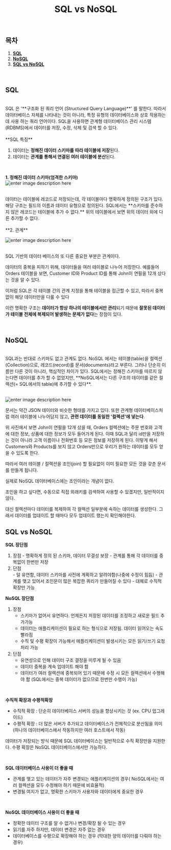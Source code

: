 
<div align="center">
  <br />
  <h1>SQL vs NoSQL</h1>
  <br />
</div>

## 목차

1. [**SQL**](#1)
2. [**NoSQL**](#2)
3. [**SQL vs NoSQL**](#3)

<br />

<div id="1"></div>

## SQL
  </br>
SQL 은 '**구조화 된 쿼리 언어 (Structured Query Language)**' 를 말한다. 따라서 데이터베이스 자체를 나타내는 것이 아니라, 특정 유형의 데이터베이스와 상호 작용하는 데 사용 하는 쿼리 언어이다.  
SQL을 사용하면 관계형 데이터베이스 관리 시스템(RDBMS)에서 데이터를 저장, 수정, 삭제 및 검색 할 수 있다.
</br>
</br>
  **SQL 특징**
    </br>
    
  1. 데이터는 **정해진 데이터 스키마를 따라 테이블에 저장**된다. 
  2. 데이터는 **관계를 통해서 연결된 여러 테이블에 분산**된다.
  </br>
  
**1. 정해진 데이터 스키마(엄격한 스키마)**
  </br>
  ![enter image description here](https://img1.daumcdn.net/thumb/R1280x0/?scode=mtistory2&fname=https://blog.kakaocdn.net/dn/bzaTkz/btqFNQK86q1/UTJTesTZgKhy5kbvPoeKJK/img.png)
  
 </br>
 데이터는 테이블에 레코드로 저장되는데, 각 테이블마다 명확하게 정의된 구조가 있다. 해당 구조는 필드의 이름과 데이터 유형으로 정의된다. 
 SQL에서는 **스키마를 준수하지 않은 레코드는 테이블에 추가 수 없다.** 위의 테이블에서 보면 위의 데이터 외에 다른 추가할 수 없다.
 </br>
 
 </br>
**2. 관계**
</br>

![enter image description here](https://img1.daumcdn.net/thumb/R1280x0/?scode=mtistory2&fname=https://blog.kakaocdn.net/dn/bqdT4U/btqFPH66Lke/80rZaJ1LudbB1RUojBfNLk/img.png)

</br>
SQL 기반의 데이터 베이스의 또 다른 중요한 부분은 관계이다.

데이터의 중복을 피하기 위해, 데이터들을 여러 테이블로 나누어 저장한다. 예를들어 Orders 테이블을 보면, Customer ID와 Product ID를 통해 John이 연필을 12개 샀다는 것을 알 수 있다.
  
이처럼 SQL은 각 테이블 간의 관계 지정을 통해 테이블을 접근할 수 있고, 따라서 중복 없이 해당 데이터만을 다룰 수 있다  
  
이런 명확한 구조는 **데이터가 항상 하나의 테이블에서만 관리**되기 때문에 **잘못된 데이터가 테이블 전체에 복제되어 발생하는 문제가 없다**는 장점이 있다.

  </br>


<div id="2"></div>

## NoSQL
  </br>
SQL과는 반대로 스키마도 없고 관계도 없다.
NoSQL 에서는 테이블(table)을 컬렉션(Collection)으로, 레코드(record)를 문서(documents)라고 부른다.
그러나 단순히 이름만 다른 것이 아니라, 핵심적인 차이가 있다.  SQL에서는 정해진 스키마를 따르지 않는다면 데이터를 추가 할 수 없었지만, **NoSQL에서는 다른 구조의 데이터를 같은 컬렉션(= SQL에서의  table)에 추가할 수 있다**.  </br>
  </br>
  
![enter image description here](https://img1.daumcdn.net/thumb/R1280x0/?scode=mtistory2&fname=https://blog.kakaocdn.net/dn/bacgVx/btqFPHeZ0uW/bfZy8A6IoZPQIlC97kXNd0/img.png)
 
문서는 약간 JSON 데이터와 비슷한 형태를 가지고 있다. 또한 관계형 데이터베이스처럼 여러 테이블에 나누어담지 않고, **관련 데이터를 동일한 '컬렉션'에 넣는다**. </br>

 위 사진에서 보면 John이 연필을 12개 샀을 때, Orders 컬렉션에는 주문 번호와 고객에 대한 정보, 상품에 대한 정보가 모두 들어가게 된다. 이때 SQL과 달리 id만을 저장하는 것이 아니라 고객 이름이나 전화번호 등 모든 정보를 저장하게 된다. 이렇게 해서 Customers와 Products를 보지 않고 Orders만으로 우리가 원하는 데이터를 모두 얻을 수 있도록 한다.
  

따라서 여러 테이블 / 컬렉션을 조인(join) 할 필요없이 이미 필요한 모든 것을 갖춘 문서를 만들게 됩니다.

실제로 NoSQL 데이터베이스에는 조인이라는 개념이 없다.

조인을 하고 싶다면, 수동으로 직접 외래키를 검색하여 사용할 수 있겠지만, 일반적이지 않다.

대신 컬렉션마다  데이터를 복제하여 각 컬렉션 일부분에 속하는 데이터를 생성한다. 그래서 데이터를 업데이트 할 때마다 모두 업데이트 했는지 확인해야한다.



<div id="3"></div>

## SQL vs NoSQL

 **SQL 장단점**
 </br>
 
1. 장점 
		- 명확하게 정의 된 스키마, 데이터 무결성 보장
		- 관계를 통해 각 데이터를 중복없이 한번만 저장
 2. 단점  
		- 덜 유연함, 데이터 스키마를 사전에 계획하고 알려야함(나중에 수정이 힘듬)
		- 관계를 맺고 있어서 조인문이 많은 복잡한 쿼리가 만들어질 수 있다
		- 대체로 수직적 확장만 가능
	</br>
  
**NoSQL 장단점**
</br>

 1. 장점
	 - 스키마가 없어서 유연하다. 언제든지 저장된 데이터를 조정하고 새로운 필드 추가가능
	 - 데이터는 애플리케이션이 필요로 하는 형식으로 저장됨. 데이터 읽어오는 속도 빨라짐
	 - 수직 및 수평 확장이 가능해서 애플리케이션이 발생시키는 모든 읽기/쓰기 요청 처리 가능
 2. 단점
	-   유연성으로 인해 데이터 구조 결정을 미루게 될 수 있음
	-   데이터 중복을 계속 업데이트 해야 함
	-   데이터가 여러 컬렉션에 중복되어 있기 때문에 수정 시 모든 컬렉션에서 수행해야 함 (SQL에서는 중복 데이터가 없으므로 한번만 수행이 가능)
 
</br>

**수직적 확장과 수평적확장**
  </br>
  
-   수직적 확장 : 단순히 데이터베이스 서버의 성능을 향상시키는 것 (ex. CPU 업그레이드)
-   수평적 확장 : 더 많은 서버가 추가되고 데이터베이스가 전체적으로 분산됨을 의미 (하나의 데이터베이스에서 작동하지만 여러 호스트에서 작동)

데이터가 저장되는 방식 때문에 SQL 데이터베이스는 일반적으로 수직 확장만을 지원한다. 수평 확장은 NoSQL 데이터베이스에서만 가능하다.  
  
  </br>
  

**SQL 데이터베이스 사용이 더 좋을 때**
</br>

-   관계를 맺고 있는 데이터가 자주 변경되는 애플리케이션의 경우( NoSQL에서는 여러 컬렉션을 모두 수정해야 하기 때문에 비효율적)
-   변경될 여지가 없고, 명확한 스키마가 사용자와 데이터에게 중요한 경우
 </br>
 

**NoSQL 데이터베이스 사용이 더 좋을 때**
</br>

-   정확한 데이터 구조를 알 수 없거나 변경/확장 될 수 있는 경우
-   읽기를 자주 하지만, 데이터 변경은 자주 없는 경우
-   데이터베이스를 수평으로 확장해야 하는 경우 (막대한 양의 데이터를 다뤄야 하는 경우)
